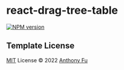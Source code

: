 # react-drag-tree-table

[![NPM version](https://img.shields.io/npm/v/react-drag-tree-table?color=a1b858&label=)](https://www.npmjs.com/package/react-drag-tree-table)

## Template License

[MIT](./LICENSE) License © 2022 [Anthony Fu](https://github.com/antfu)
